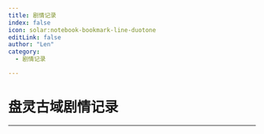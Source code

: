 ```yaml
---
title: 剧情记录
index: false
icon: solar:notebook-bookmark-line-duotone
editLink: false
author: "Len"
category:
  - 剧情记录

---
```


#  盘灵古域剧情记录

------



